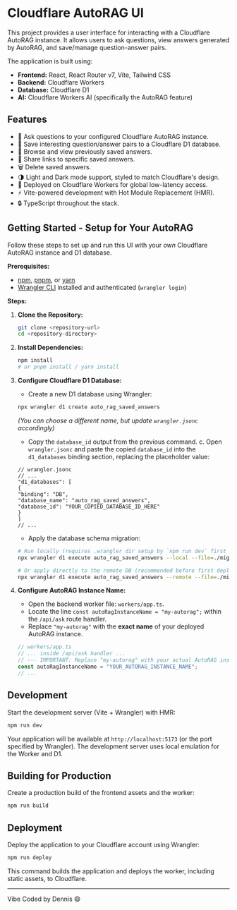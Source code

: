 # Cloudflare AutoRAG UI

This project provides a user interface for interacting with a Cloudflare AutoRAG instance. It allows users to ask questions, view answers generated by AutoRAG, and save/manage question-answer pairs.

The application is built using:

- **Frontend:** React, React Router v7, Vite, Tailwind CSS
- **Backend:** Cloudflare Workers
- **Database:** Cloudflare D1
- **AI:** Cloudflare Workers AI (specifically the AutoRAG feature)

## Features

- 💬 Ask questions to your configured Cloudflare AutoRAG instance.
- 💾 Save interesting question/answer pairs to a Cloudflare D1 database.
- 📂 Browse and view previously saved answers.
- 🔗 Share links to specific saved answers.
- 🗑️ Delete saved answers.
- 🌗 Light and Dark mode support, styled to match Cloudflare's design.
- 🚀 Deployed on Cloudflare Workers for global low-latency access.
- ⚡️ Vite-powered development with Hot Module Replacement (HMR).
- 🔒 TypeScript throughout the stack.

## Getting Started - Setup for Your AutoRAG

Follow these steps to set up and run this UI with your _own_ Cloudflare AutoRAG instance and D1 database.

**Prerequisites:**

- [npm](https://npmjs.com/), [pnpm](https://pnpm.io/), or [yarn](https://yarnpkg.com/)
- [Wrangler CLI](https://developers.cloudflare.com/workers/wrangler/install/) installed and authenticated (`wrangler login`)

**Steps:**

1.  **Clone the Repository:**

    ```bash
    git clone <repository-url>
    cd <repository-directory>
    ```

2.  **Install Dependencies:**

    ```bash
    npm install
    # or pnpm install / yarn install
    ```

3.  **Configure Cloudflare D1 Database:**

    - Create a new D1 database using Wrangler:

    ```bash
    npx wrangler d1 create auto_rag_saved_answers
    ```

    _(You can choose a different name, but update `wrangler.jsonc` accordingly)_

    - Copy the `database_id` output from the previous command.
      c. Open `wrangler.jsonc` and paste the copied `database_id` into the `d1_databases` binding section, replacing the placeholder value:

    ```jsonc
    // wrangler.jsonc
    // ...
    "d1_databases": [
    {
    "binding": "DB",
    "database_name": "auto_rag_saved_answers",
    "database_id": "YOUR_COPIED_DATABASE_ID_HERE"
    }
    ]
    // ...
    ```

    - Apply the database schema migration:

    ```bash
    # Run locally (requires .wrangler dir setup by `npm run dev` first if not run)
    npx wrangler d1 execute auto_rag_saved_answers --local --file=./migrations/0001_create_saved_answers.sql

    # Or apply directly to the remote DB (recommended before first deploy)
    npx wrangler d1 execute auto_rag_saved_answers --remote --file=./migrations/0001_create_saved_answers.sql
    ```

4.  **Configure AutoRAG Instance Name:**

    - Open the backend worker file: `workers/app.ts`.
    - Locate the line `const autoRagInstanceName = "my-autorag";` within the `/api/ask` route handler.
    - Replace `"my-autorag"` with the **exact name** of your deployed AutoRAG instance.

    ```typescript
    // workers/app.ts
    // ... inside /api/ask handler ...
    // --- IMPORTANT: Replace "my-autorag" with your actual AutoRAG instance name ---
    const autoRagInstanceName = "YOUR_AUTORAG_INSTANCE_NAME";
    // ...
    ```

## Development

Start the development server (Vite + Wrangler) with HMR:

```bash
npm run dev
```

Your application will be available at `http://localhost:5173` (or the port specified by Wrangler).
The development server uses local emulation for the Worker and D1.

## Building for Production

Create a production build of the frontend assets and the worker:

```bash
npm run build
```

## Deployment

Deploy the application to your Cloudflare account using Wrangler:

```bash
npm run deploy
```

This command builds the application and deploys the worker, including static assets, to Cloudflare.

---

Vibe Coded by Dennis 😄

